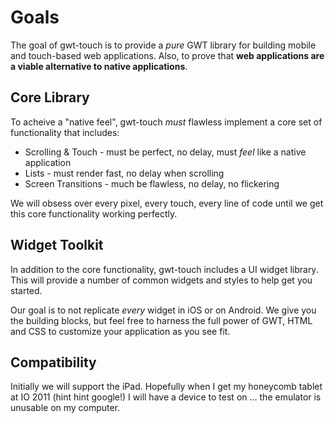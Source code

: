 # Goals #

The goal of gwt-touch is to provide a _pure_ GWT library for building mobile and touch-based web applications. Also, to prove that **web applications are a viable alternative to native applications**.

## Core Library ##

To acheive a "native feel", gwt-touch _must_ flawless implement a core set of functionality that includes:
  * Scrolling & Touch - must be perfect, no delay, must _feel_ like a native application
  * Lists - must render fast, no delay when scrolling
  * Screen Transitions - much be flawless, no delay, no flickering

We will obsess over every pixel, every touch, every line of code until we get this core functionality working perfectly.

## Widget Toolkit ##

In addition to the core functionality, gwt-touch includes a UI widget library. This will provide a number of common widgets and styles to help get you started.

Our goal is to not replicate _every_ widget in iOS or on Android. We give you the building blocks, but feel free to harness the full power of GWT, HTML and CSS to customize your application as you see fit.

## Compatibility ##

Initially we will support the iPad. Hopefully when I get my honeycomb tablet at IO 2011 (hint hint google!) I will have a device to test on ... the emulator is unusable on my computer.